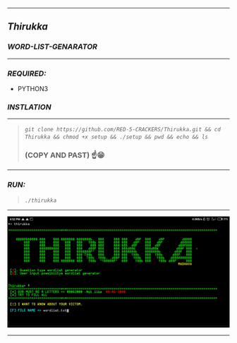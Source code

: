 ***
## _Thirukka_

### _WORD-LIST-GENARATOR_
***
### _REQUIRED:_
* PYTHON3

### _INSTLATION_
***
>  _```git clone https://github.com/RED-5-CRACKERS/Thirukka.git && cd Thirukka && chmod +x setup && ./setup && pwd && echo && ls ```_
> ###  (COPY AND PAST) ☝️😁
***



### _RUN:_
> _``` ./thirukka ```_
***
<img src=".thirukka.jpg" />

***
